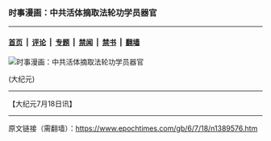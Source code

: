 ### 时事漫画：中共活体摘取法轮功学员器官

---

#### [首页](../../../..?n1389576) &nbsp;|&nbsp; [评论](../../../../../epoch-comment?n1389576) &nbsp;|&nbsp; [专题](../../../../../epoch-special?n1389576) &nbsp;|&nbsp; [禁闻](../../../../../epoch-news?n1389576) &nbsp;|&nbsp; [禁书](../../../../../books?n1389576) &nbsp;|&nbsp; [翻墙](https://github.com/gfw-breaker/nogfw/blob/master/README.md?n1389576)


<div><img alt="时事漫画：中共活体摘取法轮功学员器官" class="attachment-djy_600_400 size-djy_600_400 wp-post-image" src="https://i.epochtimes.com/assets/uploads/2006/07/60717222311450-600x400.gif"/>
<div class="caption">
 <p>
  (大纪元)
 </p>
</div></div><hr/><div class="post_content" id="artbody" itemprop="articleBody">
 <!-- article content begin -->
 <p>
  【大纪元7月18日讯】
  <font color="#ffffff">
   (http://www.dajiyuan.com)
  </font>
 </p>
 <!-- article content end -->
 <div id="below_article_ad">
 </div>
</div>


---

原文链接（需翻墙）：https://www.epochtimes.com/gb/6/7/18/n1389576.htm